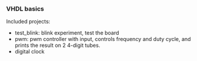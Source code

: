 ### VHDL basics

Included projects:

* test_blink: blink experiment, test the board
* pwm: pwm controller with input, controls frequency and duty cycle, and prints the result on 2 4-digit tubes.
* digital clock